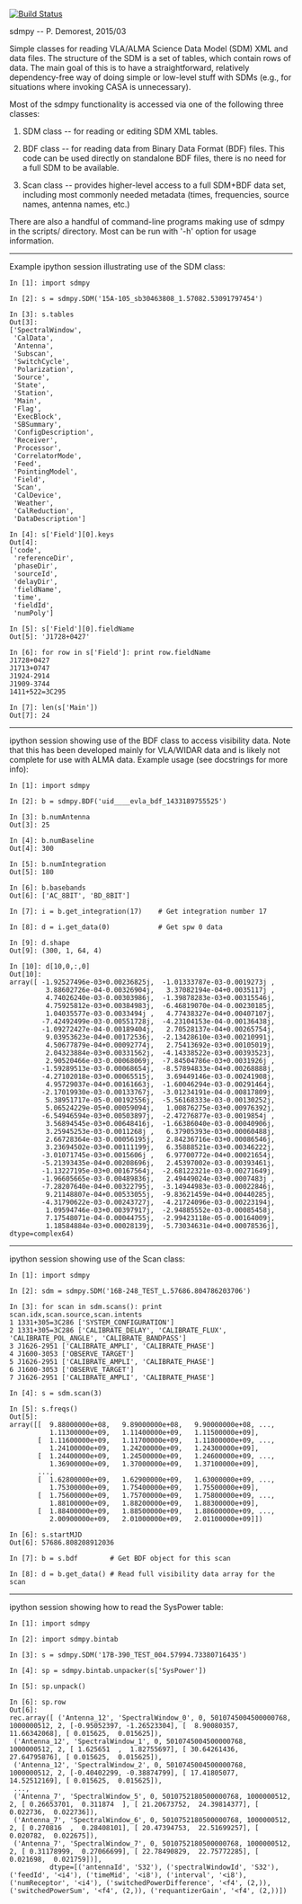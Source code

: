 [![Build Status](https://travis-ci.org/realfastvla/sdmpy.svg?branch=master)](https://travis-ci.org/realfastvla/sdmpy)

sdmpy -- P. Demorest, 2015/03

Simple classes for reading VLA/ALMA Science Data Model (SDM) XML and
data files.  The structure of the SDM is a set of tables, which contain
rows of data.  The main goal of this is to have a straightforward,
relatively dependency-free way of doing simple or low-level stuff with
SDMs (e.g., for situations where invoking CASA is unnecessary).

Most of the sdmpy functionality is accessed via one of the following
three classes:

  1. SDM class -- for reading or editing SDM XML tables.

  2. BDF class -- for reading data from Binary Data Format (BDF) files.
     This code can be used directly on standalone BDF files, there is no
     need for a full SDM to be available.

  3. Scan class -- provides higher-level access to a full SDM+BDF data
     set, including most commonly needed metadata (times, frequencies,
     source names, antenna names, etc.)

There are also a handful of command-line programs making use of sdmpy in
the scripts/ directory.  Most can be run with '-h' option for usage
information.

---------------------------------------------------------------------
Example ipython session illustrating use of the SDM class:

```
In [1]: import sdmpy

In [2]: s = sdmpy.SDM('15A-105_sb30463808_1.57082.53091797454')

In [3]: s.tables
Out[3]:
['SpectralWindow',
 'CalData',
 'Antenna',
 'Subscan',
 'SwitchCycle',
 'Polarization',
 'Source',
 'State',
 'Station',
 'Main',
 'Flag',
 'ExecBlock',
 'SBSummary',
 'ConfigDescription',
 'Receiver',
 'Processor',
 'CorrelatorMode',
 'Feed',
 'PointingModel',
 'Field',
 'Scan',
 'CalDevice',
 'Weather',
 'CalReduction',
 'DataDescription']

In [4]: s['Field'][0].keys
Out[4]:
['code',
 'referenceDir',
 'phaseDir',
 'sourceId',
 'delayDir',
 'fieldName',
 'time',
 'fieldId',
 'numPoly']

In [5]: s['Field'][0].fieldName
Out[5]: 'J1728+0427'

In [6]: for row in s['Field']: print row.fieldName
J1728+0427
J1713+0747
J1924-2914
J1909-3744
1411+522=3C295

In [7]: len(s['Main'])
Out[7]: 24
```

---------------------------------------------------------------------
ipython session showing use of the BDF class to access visibility data.
Note that this has been developed mainly for VLA/WIDAR data and is
likely not complete for use with ALMA data.  Example usage (see
docstrings for more info):

```
In [1]: import sdmpy

In [2]: b = sdmpy.BDF('uid____evla_bdf_1433189755525')

In [3]: b.numAntenna
Out[3]: 25

In [4]: b.numBaseline
Out[4]: 300

In [5]: b.numIntegration
Out[5]: 180

In [6]: b.basebands
Out[6]: ['AC_8BIT', 'BD_8BIT']

In [7]: i = b.get_integration(17)    # Get integration number 17

In [8]: d = i.get_data(0)            # Get spw 0 data

In [9]: d.shape
Out[9]: (300, 1, 64, 4)

In [10]: d[10,0,:,0]
Out[10]:
array([ -1.92527496e-03+0.00236825j,  -1.01333787e-03-0.0019273j ,
         3.88602726e-04-0.00326904j,   3.37082194e-04+0.0035117j ,
         4.74026240e-03-0.00303986j,  -1.39878283e-03+0.00315546j,
         4.75925812e-03+0.00384983j,  -6.46819070e-04-0.00230185j,
         1.04035577e-03-0.0033494j ,   4.77438327e-04+0.00407107j,
        -7.42492499e-03-0.00551728j,  -4.23104153e-04-0.00136438j,
        -1.09272427e-04-0.00189404j,   2.70528137e-04+0.00265754j,
         9.03953623e-04+0.00172536j,  -2.13428610e-03+0.00210991j,
         4.50677879e-04+0.00092774j,   2.75413692e-03+0.00105019j,
         2.04323884e-03+0.00331562j,  -4.14338522e-03+0.00393523j,
         2.90520466e-03-0.00068069j,  -7.84504786e-03+0.0031926j ,
        -1.59289513e-03-0.00068654j,  -8.57894833e-04+0.00268888j,
        -4.27102018e-03+0.00065515j,   3.69449146e-03-0.00241908j,
         4.95729037e-04+0.00161663j,  -1.60046294e-03-0.00291464j,
        -2.17019930e-03-0.00133767j,  -3.01234191e-04-0.00817809j,
         5.38951717e-05-0.00192556j,  -5.56168333e-03-0.00130252j,
         5.06524229e-05+0.00059094j,   1.00876275e-03+0.00976392j,
        -6.54946594e-03+0.00503897j,  -2.47276877e-03-0.0019854j ,
         3.56894545e-03+0.00648416j,  -1.66386040e-03-0.00040906j,
         3.25945253e-03-0.0011268j ,   6.37905393e-03+0.00060488j,
         2.66728364e-03-0.00056195j,   2.84236716e-03+0.00086546j,
         3.23694502e-03+0.00111199j,   6.35888521e-03+0.00346222j,
        -3.01071745e-03+0.0015606j ,   6.97700772e-04+0.00021654j,
        -5.21393435e-04+0.00208696j,   2.45397002e-03-0.00393461j,
        -1.13227195e-03+0.00167564j,  -2.68122321e-03-0.00271649j,
        -1.96605665e-03-0.00489836j,   2.49449024e-03+0.0007483j ,
        -7.28207640e-04+0.00322795j,  -3.14944983e-03-0.00022846j,
         9.21148807e-04+0.00533055j,  -9.83621459e-04+0.00440285j,
        -4.31790622e-03-0.00243727j,  -4.21724096e-03-0.00223194j,
         1.09594746e-03+0.00397917j,  -2.94885552e-03-0.00085458j,
         7.17548071e-04-0.00044755j,  -2.99423118e-05-0.00164009j,
         1.18584884e-03+0.00028139j,  -5.73034631e-04+0.00078536j], dtype=complex64)
```

---------------------------------------------------------------------
ipython session showing use of the Scan class:

```
In [1]: import sdmpy

In [2]: sdm = sdmpy.SDM('16B-248_TEST_L.57686.804786203706')

In [3]: for scan in sdm.scans(): print scan.idx,scan.source,scan.intents
1 1331+305=3C286 ['SYSTEM_CONFIGURATION']
2 1331+305=3C286 ['CALIBRATE_DELAY', 'CALIBRATE_FLUX',
'CALIBRATE_POL_ANGLE', 'CALIBRATE_BANDPASS']
3 J1626-2951 ['CALIBRATE_AMPLI', 'CALIBRATE_PHASE']
4 J1600-3053 ['OBSERVE_TARGET']
5 J1626-2951 ['CALIBRATE_AMPLI', 'CALIBRATE_PHASE']
6 J1600-3053 ['OBSERVE_TARGET']
7 J1626-2951 ['CALIBRATE_AMPLI', 'CALIBRATE_PHASE']

In [4]: s = sdm.scan(3)

In [5]: s.freqs()
Out[5]:
array([[  9.88000000e+08,   9.89000000e+08,   9.90000000e+08, ...,
          1.11300000e+09,   1.11400000e+09,   1.11500000e+09],
       [  1.11600000e+09,   1.11700000e+09,   1.11800000e+09, ...,
          1.24100000e+09,   1.24200000e+09,   1.24300000e+09],
       [  1.24400000e+09,   1.24500000e+09,   1.24600000e+09, ...,
          1.36900000e+09,   1.37000000e+09,   1.37100000e+09],
       ...,
       [  1.62800000e+09,   1.62900000e+09,   1.63000000e+09, ...,
          1.75300000e+09,   1.75400000e+09,   1.75500000e+09],
       [  1.75600000e+09,   1.75700000e+09,   1.75800000e+09, ...,
          1.88100000e+09,   1.88200000e+09,   1.88300000e+09],
       [  1.88400000e+09,   1.88500000e+09,   1.88600000e+09, ...,
          2.00900000e+09,   2.01000000e+09,   2.01100000e+09]])

In [6]: s.startMJD
Out[6]: 57686.808208912036

In [7]: b = s.bdf        # Get BDF object for this scan

In [8]: d = b.get_data() # Read full visibility data array for the scan
```

---------------------------------------------------------------------
ipython session showing how to read the SysPower table:

```
In [1]: import sdmpy

In [2]: import sdmpy.bintab

In [3]: s = sdmpy.SDM('17B-390_TEST_004.57994.73380716435')

In [4]: sp = sdmpy.bintab.unpacker(s['SysPower'])

In [5]: sp.unpack()

In [6]: sp.row
Out[6]:
rec.array([ ('Antenna_12', 'SpectralWindow_0', 0, 5010745004500000768, 1000000512, 2, [-0.95052397, -1.26523304], [  8.90080357,  11.66342068], [ 0.015625,  0.015625]),
 ('Antenna_12', 'SpectralWindow_1', 0, 5010745004500000768, 1000000512, 2, [ 1.625651  ,  1.82755697], [ 30.64261436,  27.64795876], [ 0.015625,  0.015625]),
 ('Antenna_12', 'SpectralWindow_2', 0, 5010745004500000768, 1000000512, 2, [-0.40402299, -0.38874799], [ 17.41805077,  14.52512169], [ 0.015625,  0.015625]),
 ...,
 ('Antenna_7', 'SpectralWindow_5', 0, 5010752180500000768, 1000000512, 2, [ 0.26653701,  0.311874  ], [ 21.20673752,  24.39814377], [ 0.022736,  0.022736]),
 ('Antenna_7', 'SpectralWindow_6', 0, 5010752180500000768, 1000000512, 2, [ 0.270816  ,  0.28408101], [ 20.47394753,  22.51699257], [ 0.020782,  0.022675]),
 ('Antenna_7', 'SpectralWindow_7', 0, 5010752180500000768, 1000000512, 2, [ 0.31178999,  0.27066699], [ 22.78490829,  22.75772285], [ 0.021698,  0.021759])],
          dtype=[('antennaId', 'S32'), ('spectralWindowId', 'S32'), ('feedId', '<i4'), ('timeMid', '<i8'), ('interval', '<i8'), ('numReceptor', '<i4'), ('switchedPowerDifference', '<f4', (2,)), ('switchedPowerSum', '<f4', (2,)), ('requantizerGain', '<f4', (2,))])
```
